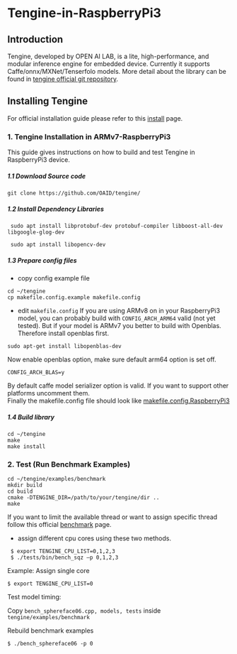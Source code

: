 # Tengine-in-RaspberryPi3

## Introduction

Tengine, developed by OPEN AI LAB, is a lite, high-performance, and modular inference engine for embedded device. Currently it supports Caffe/onnx/MXNet/Tenserfolo models. 
More detail about the library can be found in [tengine official git repository](https://github.com/OAID/Tengine). 

## Installing Tengine

For official installation guide please refer to this [install](https://github.com/OAID/Tengine/blob/master/doc/install.md) page. 

### 1. Tengine Installation in ARMv7-RaspberryPi3

This guide gives instructions on how to build and test Tengine in RaspberryPi3 device. 

##### 1.1 Download Source code
```buildoutcfg
git clone https://github.com/OAID/tengine/ 
```
##### 1.2 Install Dependency Libraries
```buildoutcfg
 sudo apt install libprotobuf-dev protobuf-compiler libboost-all-dev libgoogle-glog-dev
```
```buildoutcfg
 sudo apt install libopencv-dev
```
##### 1.3 Prepare config files 
- copy config example file
```commandline
cd ~/tengine
cp makefile.config.example makefile.config
```
- edit ```makefile.config```
If you are using ARMv8 on in your RaspberryPi3 model, you can probably build with ```CONFIG_ARCH_ARM64``` valid (not yet tested). But if your model is ARMv7 you better to build with Openblas. Therefore install openblas first. 
```buildoutcfg
sudo apt-get install libopenblas-dev
```
Now enable openblas option, make sure default arm64 option is set off. 
```buildoutcfg
CONFIG_ARCH_BLAS=y
```
By default caffe model serializer option is valid. If you want to support other platforms uncomment them. <br />
Finally the makefile.config file should look like [makefile.config.RaspberryPi3](./makefile.config.RaspberryPi3)

##### 1.4 Build library
```buildoutcfg
cd ~/tengine
make
make install
```

### 2. Test (Run Benchmark Examples)
```buildoutcfg
cd ~/tengine/examples/benchmark
mkdir build
cd build
cmake -DTENGINE_DIR=/path/to/your/tengine/dir .. 
make
```
If you want to limit the available thread or want to assign specific thread follow this official [benchmark](https://github.com/OAID/Tengine/blob/master/doc/benchmark.md) page.
- assign different cpu cores using these two methods. 
```buildoutcfg
 $ export TENGINE_CPU_LIST=0,1,2,3
 $ ./tests/bin/bench_sqz –p 0,1,2,3
```

Example: Assign single core 
```buildoutcfg
$ export TENGINE_CPU_LIST=0
```

Test model timing: <br />

Copy ```bench_sphereface06.cpp, models, tests``` inside ```tengine/examples/benchmark``` <br />

Rebuild benchmark examples <br />
```buildoutcfg
$ ./bench_sphereface06 -p 0
```
